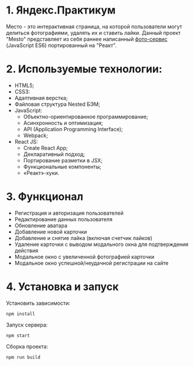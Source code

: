 # 1. Яндекс.Практикум
Место - это интерактивная страница, на которой пользователи могут делиться фотографиями, удалять их и ставить лайки.
Данный проект "Mesto" представляет из себя раннее написанный [фото-сервис](https://github.com/yulieyv/mesto) (JavaScript ES6) портированный на "Реакт".

# 2. Используемые технологии:
- HTML5;
- CSS3:
- Адаптивная верстка;
- Файловая структура Nested БЭМ;
- JavaScript:
  * Объектно-ориентированное программирование;
  * Асинхронность и оптимизация;
  * API (Application Programming Interface);
  * Webpack;
- React JS:
  * Create React App;
  * Декларативный подход;
  * Портирование разметки в JSX;
  * Функциональные компоненты;
  * «Реакт»-хуки.

# 3. Функционал
- Регистрация и авторизация пользователей
- Редактирование данных пользователя
- Обновление аватара
- Добавление новой карточки
- Добавление и снятие лайка (включая счетчик лайков)
- Удаление карточки с выводом модального окна для подтверждения действия
- Модальное окно с увеличенной фотографией карточки
- Модальное окно успешной/неудачной регистрации на сайте

# 4. Установка и запуск

Установить зависимости:
```
npm install
```
Запуск сервера:
```
npm start
```
Сборка проекта:
```
npm run build
```
